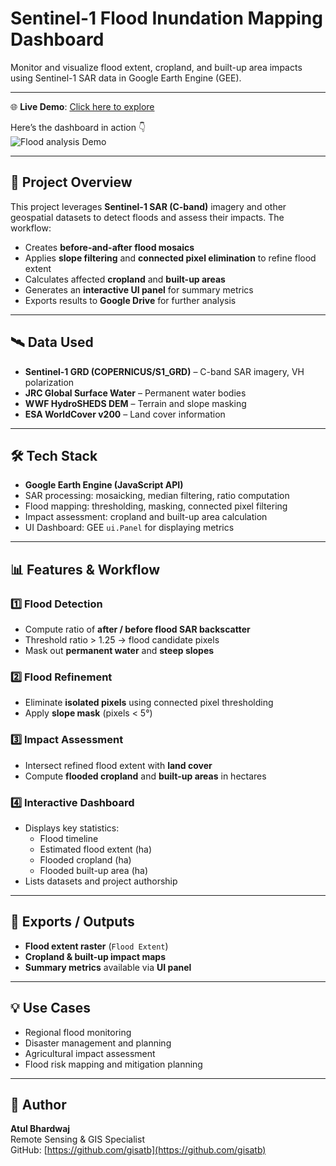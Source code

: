 # Sentinel-1 Flood Inundation Mapping Dashboard

Monitor and visualize flood extent, cropland, and built-up area impacts using Sentinel-1 SAR data in Google Earth Engine (GEE).

---

🌐 **Live Demo**: [Click here to explore](https://atulmncfc.users.earthengine.app/view/flood-mapping)

Here’s the dashboard in action 👇  
![Flood analysis Demo](flood.png)

 ---
 
## 📌 Project Overview

This project leverages **Sentinel-1 SAR (C-band)** imagery and other geospatial datasets to detect floods and assess their impacts. The workflow:

- Creates **before-and-after flood mosaics**  
- Applies **slope filtering** and **connected pixel elimination** to refine flood extent  
- Calculates affected **cropland** and **built-up areas**  
- Generates an **interactive UI panel** for summary metrics  
- Exports results to **Google Drive** for further analysis  

---

## 🛰️ Data Used

- **Sentinel-1 GRD (COPERNICUS/S1_GRD)** – C-band SAR imagery, VH polarization  
- **JRC Global Surface Water** – Permanent water bodies  
- **WWF HydroSHEDS DEM** – Terrain and slope masking  
- **ESA WorldCover v200** – Land cover information  

---

## 🛠️ Tech Stack

- **Google Earth Engine (JavaScript API)**  
- SAR processing: mosaicking, median filtering, ratio computation  
- Flood mapping: thresholding, masking, connected pixel filtering  
- Impact assessment: cropland and built-up area calculation  
- UI Dashboard: GEE `ui.Panel` for displaying metrics  

---

## 📊 Features & Workflow

### 1️⃣ Flood Detection
- Compute ratio of **after / before flood SAR backscatter**  
- Threshold ratio > 1.25 → flood candidate pixels  
- Mask out **permanent water** and **steep slopes**  

### 2️⃣ Flood Refinement
- Eliminate **isolated pixels** using connected pixel thresholding  
- Apply **slope mask** (pixels < 5°)  

### 3️⃣ Impact Assessment
- Intersect refined flood extent with **land cover**  
- Compute **flooded cropland** and **built-up areas** in hectares  

### 4️⃣ Interactive Dashboard
- Displays key statistics:
  - Flood timeline  
  - Estimated flood extent (ha)  
  - Flooded cropland (ha)  
  - Flooded built-up area (ha)  
- Lists datasets and project authorship  

---

## 📂 Exports / Outputs

- **Flood extent raster** (`Flood Extent`)  
- **Cropland & built-up impact maps**  
- **Summary metrics** available via **UI panel**  

---

## 💡 Use Cases

- Regional flood monitoring  
- Disaster management and planning  
- Agricultural impact assessment  
- Flood risk mapping and mitigation planning  

---

## 👤 Author

**Atul Bhardwaj**  
Remote Sensing & GIS Specialist  
GitHub: [https://github.com/gisatb](https://github.com/gisatb)
